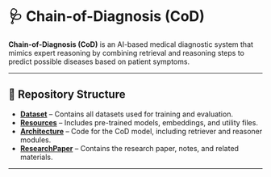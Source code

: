 # 🩺 Chain-of-Diagnosis (CoD)

**Chain-of-Diagnosis (CoD)** is an AI-based medical diagnostic system that mimics expert reasoning by combining retrieval and reasoning steps to predict possible diseases based on patient symptoms.

---

## 📂 Repository Structure

- [**Dataset**](./Dataset) – Contains all datasets used for training and evaluation.  
- [**Resources**](./Resources) – Includes pre-trained models, embeddings, and utility files.  
- [**Architecture**](./Architecture) – Code for the CoD model, including retriever and reasoner modules.
- [**ResearchPaper**](./ChainofDiagnosis.pdf) – Contains the research paper, notes, and related materials.


---
